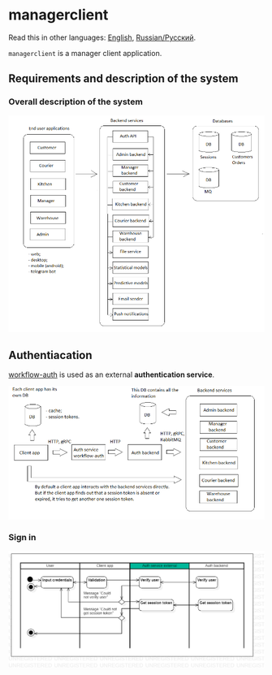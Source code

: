 # managerclient

Read this in other languages: [English](managerclient.md), [Russian/Русский](managerclient.ru.md). 

`managerclient` is a manager client application.

## Requirements and description of the system

### Overall description of the system 

![system_overall](../img/system_overall.png)

## Authentiacation 

[workflow-auth](https://github.com/alexeysp11/workflow-auth) is used as an external **authentication service**.

![authentication](../img/authentication.png)

### Sign in

![flowchart-signin](https://github.com/alexeysp11/workflow-auth/raw/main/docs/img/flowchart-signin.png)
